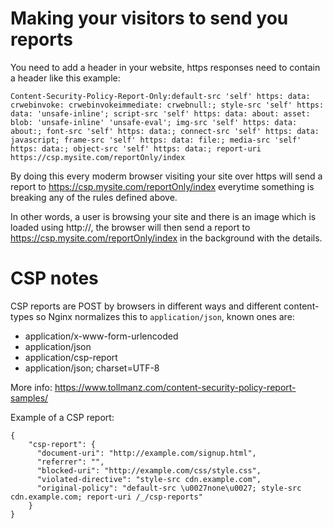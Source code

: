 
Making your visitors to send you reports
========================================
You need to add a header in your website, https responses need to contain a header like this example:

```
Content-Security-Policy-Report-Only:default-src 'self' https: data: crwebinvoke: crwebinvokeimmediate: crwebnull:; style-src 'self' https: data: 'unsafe-inline'; script-src 'self' https: data: about: asset: blob: 'unsafe-inline' 'unsafe-eval'; img-src 'self' https: data: about:; font-src 'self' https: data:; connect-src 'self' https: data: javascript; frame-src 'self' https: data: file:; media-src 'self' https: data:; object-src 'self' https: data:; report-uri https://csp.mysite.com/reportOnly/index
```

By doing this every moderm browser visiting your site over https will send a report to https://csp.mysite.com/reportOnly/index 
everytime something is breaking any of the rules defined above.

In other words, a user is browsing your site and there is an image which is loaded using http://, 
the browser will then send a report to https://csp.mysite.com/reportOnly/index in the background with the details.


CSP notes
=========
CSP reports are POST by browsers in different ways and different content-types so Nginx normalizes this to `application/json`, known ones are:

- application/x-www-form-urlencoded
- application/json
- application/csp-report
- application/json; charset=UTF-8

More info: https://www.tollmanz.com/content-security-policy-report-samples/

Example of a CSP report:

```
{
	"csp-report": {
	  "document-uri": "http://example.com/signup.html",
	  "referrer": "",
	  "blocked-uri": "http://example.com/css/style.css",
	  "violated-directive": "style-src cdn.example.com",
	  "original-policy": "default-src \u0027none\u0027; style-src cdn.example.com; report-uri /_/csp-reports"
	}
}
```
